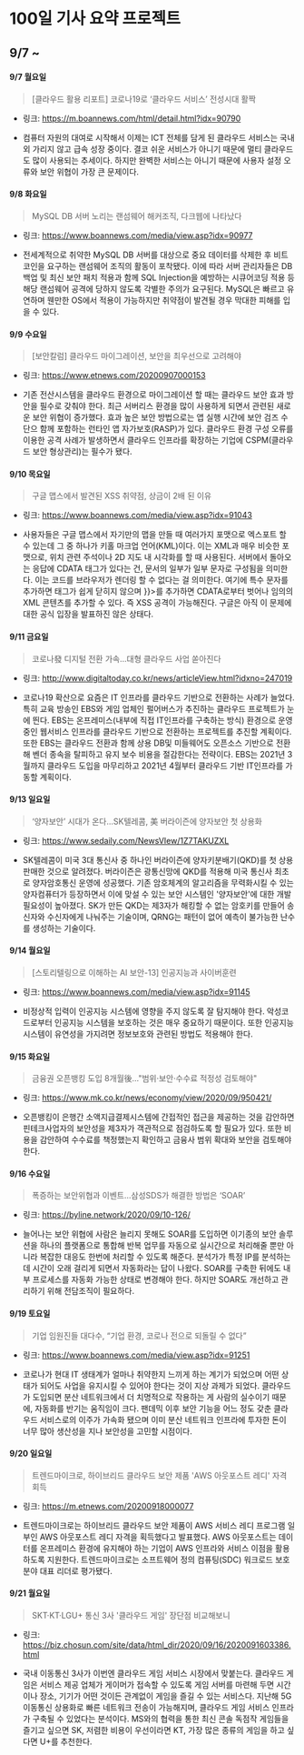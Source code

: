 100일 기사 요약 프로젝트
=================
9/7 ~
-----------------

#### 9/7 월요일
> [클라우드 활용 리포트] 코로나19로 ‘클라우드 서비스’ 전성시대 활짝
* 링크: <https://m.boannews.com/html/detail.html?idx=90790>   
- 컴퓨터 자원의 대여로 시작해서 이제는 ICT 전체를 담게 된 클라우드 서비스는 국내외 가리지 않고 급속 성장 중이다. 결코 쉬운 서비스가 아니기 때문에 멀티 클라우드도 많이 사용되는 추세이다.
하지만 완벽한 서비스는 아니기 때문에 사용자 설정 오류와 보안 위협이 가장 큰 문제이다.

#### 9/8 화요일
> MySQL DB 서버 노리는 랜섬웨어 해커조직, 다크웹에 나타났다
* 링크: <https://www.boannews.com/media/view.asp?idx=90977>   
- 전세계적으로 취약한 MySQL DB 서버를 대상으로 중요 데이터를 삭제한 후 비트코인을 요구하는 랜섬웨어 조직의 활동이 포착됐다. 이에 따라 서버 관리자들은 DB 백업 및 최신 보안 패치 적용과 함께 SQL Injection을 예방하는 시큐어코딩 적용 등 해당 랜섬웨어 공격에 당하지 않도록 각별한 주의가 요구된다. MySQL은 빠르고 유연하며 웬만한 OS에서 적용이 가능하지만 취약점이 발견될 경우 막대한 피해를 입을 수 있다.

#### 9/9 수요일
> [보안칼럼] 클라우드 마이그레이션, 보안을 최우선으로 고려해야
* 링크: <https://www.etnews.com/20200907000153>   
- 기존 전산시스템을 클라우드 환경으로 마이그레이션 할 때는 클라우드 보안 효과 방안을 필수로 갖춰야 한다. 최근 서버리스 환경을 많이 사용하게 되면서 관련된 새로운 보안 위협이 증가했다. 효과 높은 보안 방법으로는 앱 실행 시간에 보안 검즈 수단으 함께 포함하는 런타인 앱 자가보호(RASP)가 있다. 클라우드 환경 구성 오류를 이용한 공격 사례가 발생하면서 클라우드 인프라를 확장하는 기업에 CSPM(클라우드 보안 형상관리)는 필수가 됐다.

#### 9/10 목요일
> 구글 맵스에서 발견된 XSS 취약점, 상금이 2배 된 이유
* 링크: <https://www.boannews.com/media/view.asp?idx=91043>   
- 사용자들은 구글 맵스에서 자기만의 맵을 만들 때 여러가지 포맷으로 엑스포트 할 수 있는데 그 중 하나가 키홀 마크업 언어(KML)이다. 이는 XML과 매우 비슷한 포맷으로, 위치 관련 주석이나 2D 지도 내 시각화를 할 때 사용된다. 서버에서 돌아오는 응답에 CDATA 태그가 있다는 건, 문서의 일부가 일부 문자로 구성됨을 의미한다. 이는 코드를 브라우저가 렌더링 할 수 없다는 걸 의미한다. 여기에 특수 문자를 추가하면 태그가 쉽게 닫히지 않으며 }}>를 추가하면 CDATA로부터 벗어나 임의의 XML 콘텐츠를 추가할 수 있다. 즉 XSS 공격이 가능해진다. 구글은 아직 이 문제에 대한 공식 입장을 발표하진 않은 상태다.

#### 9/11 금요일
> 코로나發 디지털 전환 가속...대형 클라우드 사업 쏟아진다
* 링크: <http://www.digitaltoday.co.kr/news/articleView.html?idxno=247019>   
- 코로나19 확산으로 요즘은 IT 인프라를 클라우드 기반으로 전환하는 사례가 늘었다. 특히 교육 방송인 EBS와 게임 업체인 펄어버스가 추진하는 클라우드 프로젝트가 눈에 띈다. EBS는 온프레미스(내부에 직접 IT인프라를 구축하는 방식) 환경으로 운영중인 웹서비스 인프라를 클라우드 기반으로 전환하는 프로젝트를 추진할 계획이다. 또한 EBS는 클라우드 전환과 함께 상용 DB및 미들웨어도 오픈소스 기반으로 전환해 벤더 종속을 탈피하고 유지 보수 비용을 절감한다는 전략이다. EBS는 2021년 3월까지 클라우드 도입을 마무리하고 2021년 4월부터 클라우드 기반 IT인프라를 가동할 계획이다.

#### 9/13 일요일
> ‘양자보안’ 시대가 온다…SK텔레콤, 美 버라이즌에 양자보안 첫 상용화
* 링크: <https://www.sedaily.com/NewsVIew/1Z7TAKUZXL>   
- SK텔레콤이 미국 3대 통신사 중 하나인 버라이즌에 양자키분배기(QKD)를 첫 상용 판매한 것으로 알려졌다. 버라이즌은 광통신망에 QKD를 적용해 미국 통신사 최초로 양자암호통신 운영에 성공했다. 기존 암호체계의 알고리즘을 무력화시킬 수 있는 양자컴퓨터가 등장하면서 이에 맞설 수 있는 보안 시스템인 '양자보안'에 대한 개발 필요성이 높아졌다. SK가 만든 QKD는 제3자가 해킹할 수 없는 암호키를 만들어 송신자와 수신자에게 나눠주는 기술이며, QRNG는 패턴이 없어 예측이 불가능한 난수를 생성하는 기술이다.

#### 9/14 월요일
> [스토리텔링으로 이해하는 AI 보안-13] 인공지능과 사이버훈련
* 링크: <https://www.boannews.com/media/view.asp?idx=91145>   
- 비정상적 입력이 인공지능 시스템에 영향을 주지 않도록 잘 탐지해야 한다. 악성코드로부터 인공지능 시스템을 보호하는 것은 매우 중요하기 때문이다. 또한 인공지능 시스템이 유연성을 가지려면 정보보호와 관련된 방법도 적용해야 한다. 

#### 9/15 화요일
> 금융권 오픈뱅킹 도입 8개월後…"범위·보안·수수료 적정성 검토해야"
* 링크: <https://www.mk.co.kr/news/economy/view/2020/09/950421/>   
- 오픈뱅킹이 은행간 소액지급결제시스템에 간접적인 접근을 제공하는 것을 감안하면 핀테크사업자의 보안성을 제3자가 객관적으로 점검하도록 할 필요가 있다. 또한 비용을 감안하여 수수료를 책정했는지 확인하고 금융사 범위 확대와 보안을 검토해야 한다.

#### 9/16 수요일
> 폭증하는 보안위협과 이벤트…삼성SDS가 해결한 방법은 ‘SOAR’
* 링크: <https://byline.network/2020/09/10-126/>   
- 늘어나는 보안 위협에 사람은 늘리지 못해도 SOAR를 도입하면 이기종의 보안 솔루션을 하나의 플랫폼으로 통합해 반복 업무를 자동으로 실시간으로 처리해줄 뿐만 아니라 복잡한 대응도 한번에 처리할 수 있도록 해준다. 분석가가 특정 IP를 분석하는데 시간이 오래 걸리게 되면서 자동화라는 답이 나왔다. SOAR를 구축한 뒤에도 내부 프로세스를 자동화 가능한 상태로 변경해야 한다. 하지만 SOAR도 개선하고 관리하기 위해 전담조직이 필요하다.

#### 9/19 토요일
> 기업 임원진들 대다수, “기업 환경, 코로나 전으로 되돌릴 수 없다”
* 링크: <https://www.boannews.com/media/view.asp?idx=91251>   
- 코로나가 현대 IT 생태계가 얼마나 취약한지 느끼게 하는 계기가 되었으며 어떤 상태가 되어도 사업을 유지시킬 수 있어야 한다는 것이 지상 과제가 되었다. 클라우드가 도입되면 분산 네트워크에서 더 치명적으로 작용하는 게 사람의 실수이기 때문에, 자동화를 반기는 움직임이 크다. 팬데믹 이후 보안 기능을 어느 정도 갖춘 클라우드 서비스로의 이주가 가속화 됐으며 이미 분산 네트워크 인프라에 투자한 돈이 너무 많아 생산성을 지나 보안성을 고민할 시점이다.

#### 9/20 일요일
> 트렌드마이크로, 하이브리드 클라우드 보안 제품 'AWS 아웃포스트 레디' 자격 회득
* 링크: <https://m.etnews.com/20200918000077>   
- 트렌드마이크로는 하이브리드 클라우드 보안 제품이 AWS 서비스 레디 프로그램 일부인 AWS 아웃포스트 레디 자격을 획득했다고 발표했다. AWS 아웃포스트는 데이터를 온프레미스 환경에 유지해야 하는 기업이 AWS 인프라와 서비스 이점을 활용하도록 지원한다. 트렌드마이크로는 소프트웨어 정의 컴퓨팅(SDC) 워크로드 보호 분야 대표 리더로 평가됐다. 

#### 9/21 월요일
> SKT·KT·LGU+ 통신 3사 '클라우드 게임' 장단점 비교해보니
* 링크: <https://biz.chosun.com/site/data/html_dir/2020/09/16/2020091603386.html>   
- 국내 이동통신 3사가 이번엔 클라우드 게임 서비스 시장에서 맞붙는다. 클라우드 게임은 서비스 제공 업체가 게이머가 접속할 수 있도록 게임 서버를 마련해 두면 시간이나 장소, 기기가 어떤 것이든 관계없이 게임을 즐길 수 있는 서비스다. 지난해 5G 이동통신 상용화로 빠른 네트워크 전송이 가능해지며, 클라우드 게임 서비스 인프라가 구축될 수 있었다는 분석이다. MS와의 협력을 통한 최신 콘솔 독점작 게임들을 즐기고 싶으면 SK, 저렴한 비용이 우선이라면 KT, 가장 많은 종류의 게임을 하고 싶다면 U+를 추천한다. 
